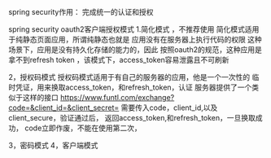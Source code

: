 spring security作用：
完成统一的认证和授权

spring security oauth2客户端授权模式
1.简化模式 ，不推荐使用
简化模式适用于纯静态页面应用，所谓纯静态也就是
应用没有在服务器上执行代码的权限
这种场景下，应用是没有持久化存储的能力的，因此
按照oauth2的规范，这种应用是拿不到refresh token
，该模式下，access_token容易泄露且不可刷新



2，授权码模式
授权码模式适用于有自己的服务器的应用，他是一个一次性的
临时凭证，用来换取access_token，和refresh_token，认证
服务器提供了一个类似于这样的接口
https://www.funtl.com/exchange?code=&client_id=&client_secret=
需要传入code，client_id,以及client_secure，验证通过后，
返回access_token,和refresh_token，一旦换取成功，
code立即作废，不能在使用第二次，


3，密码模式
4，客户端模式

